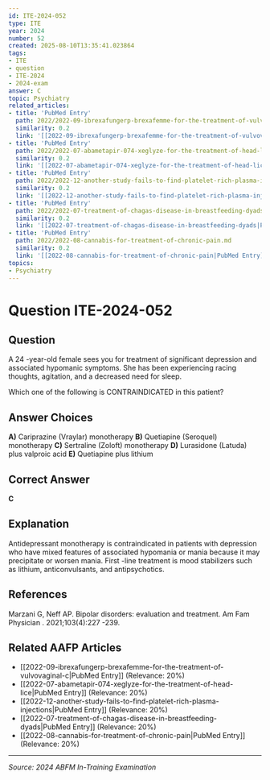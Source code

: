 ```yaml
---
id: ITE-2024-052
type: ITE
year: 2024
number: 52
created: 2025-08-10T13:35:41.023864
tags:
- ITE
- question
- ITE-2024
- 2024-exam
answer: C
topic: Psychiatry
related_articles:
- title: 'PubMed Entry'
  path: 2022/2022-09-ibrexafungerp-brexafemme-for-the-treatment-of-vulvovaginal-c.md
  similarity: 0.2
  link: '[[2022-09-ibrexafungerp-brexafemme-for-the-treatment-of-vulvovaginal-c|PubMed Entry]]'
- title: 'PubMed Entry'
  path: 2022/2022-07-abametapir-074-xeglyze-for-the-treatment-of-head-lice.md
  similarity: 0.2
  link: '[[2022-07-abametapir-074-xeglyze-for-the-treatment-of-head-lice|PubMed Entry]]'
- title: 'PubMed Entry'
  path: 2022/2022-12-another-study-fails-to-find-platelet-rich-plasma-injections.md
  similarity: 0.2
  link: '[[2022-12-another-study-fails-to-find-platelet-rich-plasma-injections|PubMed Entry]]'
- title: 'PubMed Entry'
  path: 2022/2022-07-treatment-of-chagas-disease-in-breastfeeding-dyads.md
  similarity: 0.2
  link: '[[2022-07-treatment-of-chagas-disease-in-breastfeeding-dyads|PubMed Entry]]'
- title: 'PubMed Entry'
  path: 2022/2022-08-cannabis-for-treatment-of-chronic-pain.md
  similarity: 0.2
  link: '[[2022-08-cannabis-for-treatment-of-chronic-pain|PubMed Entry]]'
topics:
- Psychiatry
---
```


# Question ITE-2024-052

## Question
A 24 -year-old female sees you for treatment of significant depression and associated hypomanic 
symptoms. She has been experiencing racing thoughts, agitation, and a decreased need for sleep.  
 
Which one of the following is CONTRAINDICATED in this patient?

## Answer Choices
**A)** Cariprazine (Vraylar) monotherapy
**B)** Quetiapine (Seroquel) monotherapy
**C)** Sertraline (Zoloft) monotherapy
**D)** Lurasidone (Latuda) plus valproic acid
**E)** Quetiapine plus lithium

## Correct Answer
**C**

## Explanation
Antidepressant monotherapy is contraindicated in patients with depression who have mixed features of associated hypomania or mania because it may precipitate or worsen mania. First -line treatment is mood stabilizers such as lithium, anticonvulsants, and antipsychotics.

## References
Marzani G, Neff AP. Bipolar disorders: evaluation and treatment. Am Fam Physician . 2021;103(4):227 -239.

## Related AAFP Articles
- [[2022-09-ibrexafungerp-brexafemme-for-the-treatment-of-vulvovaginal-c|PubMed Entry]] (Relevance: 20%)
- [[2022-07-abametapir-074-xeglyze-for-the-treatment-of-head-lice|PubMed Entry]] (Relevance: 20%)
- [[2022-12-another-study-fails-to-find-platelet-rich-plasma-injections|PubMed Entry]] (Relevance: 20%)
- [[2022-07-treatment-of-chagas-disease-in-breastfeeding-dyads|PubMed Entry]] (Relevance: 20%)
- [[2022-08-cannabis-for-treatment-of-chronic-pain|PubMed Entry]] (Relevance: 20%)

---
*Source: 2024 ABFM In-Training Examination*